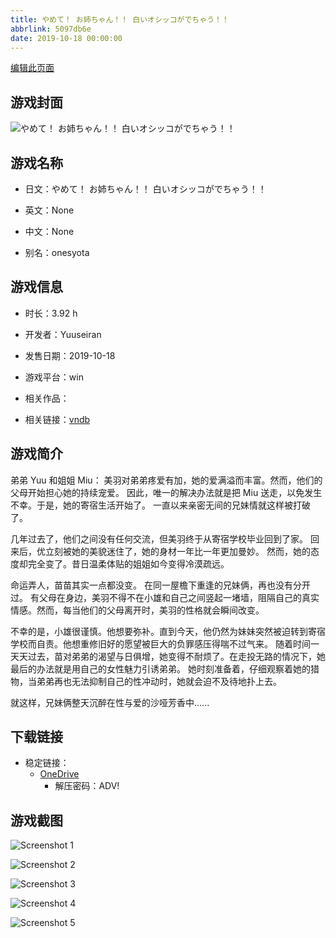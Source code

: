 ```yaml
---
title: やめて！ お姉ちゃん！！ 白いオシッコがでちゃう！！
abbrlink: 5097db6e
date: 2019-10-18 00:00:00
---
```

[编辑此页面](https://github.com/ACG-3/ADV3-source/blob/main/source/_posts/games/%E3%82%84%E3%82%81%E3%81%A6%EF%BC%81%20%E3%81%8A%E5%A7%89%E3%81%A1%E3%82%83%E3%82%93%EF%BC%81%EF%BC%81%20%E7%99%BD%E3%81%84%E3%82%AA%E3%82%B7%E3%83%83%E3%82%B3%E3%81%8C%E3%81%A7%E3%81%A1%E3%82%83%E3%81%86%EF%BC%81%EF%BC%81.md)

## 游戏封面

![やめて！ お姉ちゃん！！ 白いオシッコがでちゃう！！](https://pan.timero.xyz/d/onedrive/img_lib_001/%E3%82%84%E3%82%81%E3%81%A6%EF%BC%81%20%E3%81%8A%E5%A7%89%E3%81%A1%E3%82%83%E3%82%93%EF%BC%81%EF%BC%81%20%E7%99%BD%E3%81%84%E3%82%AA%E3%82%B7%E3%83%83%E3%82%B3%E3%81%8C%E3%81%A7%E3%81%A1%E3%82%83%E3%81%86%EF%BC%81%EF%BC%81_cover.avif)


## 游戏名称

- 日文：やめて！ お姉ちゃん！！ 白いオシッコがでちゃう！！
- 英文：None
- 中文：None

- 别名：onesyota


## 游戏信息

- 时长：3.92 h
- 开发者：Yuuseiran
- 发售日期：2019-10-18
- 游戏平台：win
- 相关作品：

- 相关链接：[vndb](https://vndb.org/v26757)


## 游戏简介

弟弟 Yuu 和姐姐 Miu：
美羽对弟弟疼爱有加，她的爱满溢而丰富。然而，他们的父母开始担心她的持续宠爱。
因此，唯一的解决办法就是把 Miu 送走，以免发生不幸。于是，她的寄宿生活开始了。
一直以来亲密无间的兄妹情就这样被打破了。

几年过去了，他们之间没有任何交流，但美羽终于从寄宿学校毕业回到了家。
回来后，优立刻被她的美貌迷住了，她的身材一年比一年更加曼妙。
然而，她的态度却完全变了。昔日温柔体贴的姐姐如今变得冷漠疏远。

命运弄人，苗苗其实一点都没变。
在同一屋檐下重逢的兄妹俩，再也没有分开过。
有父母在身边，美羽不得不在小雄和自己之间竖起一堵墙，阻隔自己的真实情感。然而，每当他们的父母离开时，美羽的性格就会瞬间改变。

不幸的是，小雄很谨慎。他想要弥补。直到今天，他仍然为妹妹突然被迫转到寄宿学校而自责。他想重修旧好的愿望被巨大的负罪感压得喘不过气来。
随着时间一天天过去，苗对弟弟的渴望与日俱增，她变得不耐烦了。在走投无路的情况下，她最后的办法就是用自己的女性魅力引诱弟弟。
她时刻准备着，仔细观察着她的猎物，当弟弟再也无法抑制自己的性冲动时，她就会迫不及待地扑上去。

就这样，兄妹俩整天沉醉在性与爱的沙哑芳香中......





## 下载链接

- 稳定链接：
    - [OneDrive](https://pan.timero.xyz/onedrive/adv_lib_001/%E3%82%84%E3%82%81%E3%81%A6%EF%BC%81%20%E3%81%8A%E5%A7%89%E3%81%A1%E3%82%83%E3%82%93%EF%BC%81%EF%BC%81%20%E7%99%BD%E3%81%84%E3%82%AA%E3%82%B7%E3%83%83%E3%82%B3%E3%81%8C%E3%81%A7%E3%81%A1%E3%82%83%E3%81%86%EF%BC%81%EF%BC%81)
        - 解压密码：ADV!



## 游戏截图


![Screenshot 1](https://pan.timero.xyz/d/onedrive/img_lib_001/%E3%82%84%E3%82%81%E3%81%A6%EF%BC%81%20%E3%81%8A%E5%A7%89%E3%81%A1%E3%82%83%E3%82%93%EF%BC%81%EF%BC%81%20%E7%99%BD%E3%81%84%E3%82%AA%E3%82%B7%E3%83%83%E3%82%B3%E3%81%8C%E3%81%A7%E3%81%A1%E3%82%83%E3%81%86%EF%BC%81%EF%BC%81_Screenshot_1.avif)

![Screenshot 2](https://pan.timero.xyz/d/onedrive/img_lib_001/%E3%82%84%E3%82%81%E3%81%A6%EF%BC%81%20%E3%81%8A%E5%A7%89%E3%81%A1%E3%82%83%E3%82%93%EF%BC%81%EF%BC%81%20%E7%99%BD%E3%81%84%E3%82%AA%E3%82%B7%E3%83%83%E3%82%B3%E3%81%8C%E3%81%A7%E3%81%A1%E3%82%83%E3%81%86%EF%BC%81%EF%BC%81_Screenshot_2.avif)

![Screenshot 3](None)

![Screenshot 4](None)

![Screenshot 5](https://pan.timero.xyz/d/onedrive/img_lib_001/%E3%82%84%E3%82%81%E3%81%A6%EF%BC%81%20%E3%81%8A%E5%A7%89%E3%81%A1%E3%82%83%E3%82%93%EF%BC%81%EF%BC%81%20%E7%99%BD%E3%81%84%E3%82%AA%E3%82%B7%E3%83%83%E3%82%B3%E3%81%8C%E3%81%A7%E3%81%A1%E3%82%83%E3%81%86%EF%BC%81%EF%BC%81_Screenshot_5.avif)

